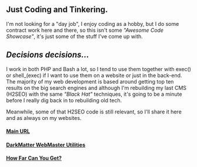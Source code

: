 <h2>Just Coding and Tinkering.</h2>
<p>I'm not looking for a "day job", I enjoy coding as a hobby, but I do some contract work here and there, so this isn't some <em>"Awesome Code Showcase"</em>, it's just some of the stuff I've come up with.</p>
<h2><em>Decisions decisions...</em></h2>
<p>I work in both PHP and Bash a lot, so I tend to use them together with exec() or shell_(exec) if I want to use them on a website or just in the back-end.<br>
The majority of my web development is based around getting top ten results on the big search engines and although I'm rebuilding my last CMS (H2SEO) with the same <em>"Black Hat"</em> techniques, it's going to be a minute before I really dig back in to rebuilding old tech.</p>
<p>Meanwhile, some of that H2SEO code is still relevant, so I'll share it here and as always on my websites.</p>
<h4><a href="http://www.seaverns.com/" target="_blank" />Main URL</a></h4>
<h4><a href="http://darkmatter.seaverns.com/" target="_blank" />DarkMatter WebMaster Utilities</a></h4>
<h4><a href="http://www.ultimatefileshare.net/" target="_blank" />How Far Can You Get?</a></h4>
